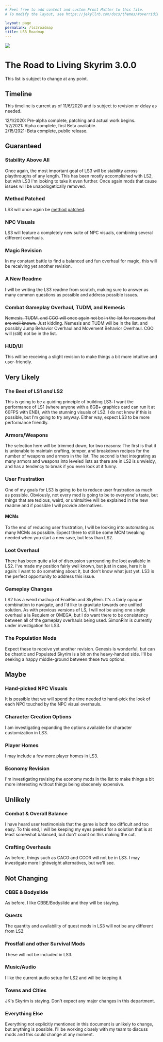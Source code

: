 ```yaml
---
# Feel free to add content and custom Front Matter to this file.
# To modify the layout, see https://jekyllrb.com/docs/themes/#overriding-theme-defaults

layout: page
permalink: /ls3roadmap
title: LS3 Roadmap
---
```


![](https://i.imgur.com/Vokoo6f.png)

# The Road to Living Skyrim 3.0.0
This list is subject to change at any point.

## Timeline
This timeline is current as of 11/6/2020 and is subject to revision or delay as needed.

12/1/2020: Pre-alpha complete, patching and actual work begins.  
1/2/2021: Alpha complete, first Beta available.  
2/15/2021: Beta complete, public release.  

## Guaranteed
### Stability Above All
Once again, the most important goal of LS3 will be stability across playthroughs of any length. This has been mostly accomplished with LS2, but with LS3 I'm looking to take it even further. Once again mods that cause issues will be unapologetically removed.

### Method Patched
LS3 will once again be [method patched](https://gist.github.com/CovenantTurtle/9992289653e91455a06753ef6275590a).

### NPC Visuals
LS3 will feature a completely new suite of NPC visuals, combining several different overhauls.

### Magic Revision
In my constant battle to find a balanced and fun overhaul for magic, this will be receiving yet another revision.

### A New Readme
I will be writing the LS3 readme from scratch, making sure to answer as many common questions as possible and address possible issues.

### Combat Gameplay Overhaul, TUDM, and Nemesis
~~Nemesis, TUDM. and CGO will once again not be in the list for reasons that are well known.~~ Just kidding. Nemesis and TUDM will be in the list, and possibly Jump Behavior Overhaul and Movement Behavior Overhaul. CGO will (still) not be in the list.

### HUD/UI
This will be receiving a slight revision to make things a bit more intuitive and user-friendly.

## Very Likely
### The Best of LS1 *and* LS2
This is going to be a guiding principle of building LS3: I want the performance of LS1 (where anyone with a 6GB+ graphics card can run it at 60FPS with ENB), with the stunning visuals of LS2. I do not know if this is possible, but I'm going to try anyway. Either way, expect LS3 to be more performance friendly.

### Armors/Weapons
The selection here will be trimmed down, for two reasons: The first is that it is untenable to maintain crafting, temper, and breakdown recipes for the number of weapons and armors in the list. The second is that integrating as many armors and weapons into leveled lists as there are in LS2 is unwieldy, and has a tendency to break if you even look at it funny.

### User Frustration
One of my goals for LS3 is going to be to reduce user frustration as much as possible. Obviously, not every mod is going to be to everyone's taste, but things that are tedious, weird, or unintuitive will be explained in the new readme and if possible I will provide alternatives.

#### MCMs
To the end of reducing user frustration, I will be looking into automating as many MCMs as possible. Expect there to still be some MCM tweaking needed when you start a new save, but less than LS2.

### Loot Overhaul
There has been quite a lot of discussion surrounding the loot available in LS2. I've made my position fairly well known, but just in case, here it is again: I want to do something about it, but don't know what just yet. LS3 is the perfect opportunity to address this issue.

### Gameplay Changes
LS2 has a weird mashup of EnaiRim and SkyRem. It's a fairly opaque combination to navigate, and I'd like to gravitate towards one unified solution. As with previous versions of LS, I will not be using one single overhaul a la Requiem or OMEGA, but I do want there to be consistency between all of the gameplay overhauls being used. SimonRim is currently under investigation for LS3.

### The Population Mods
Expect these to receive yet another revision. Genesis is wonderful, but can be chaotic and Populated Skyrim is a bit on the heavy-handed side. I'll be seeking a happy middle-ground between these two options.

## Maybe
### Hand-picked NPC Visuals
It is possible that we will spend the time needed to hand-pick the look of each NPC touched by the NPC visual overhauls.

### Character Creation Options
I am investigating expanding the options available for character customization in LS3.

### Player Homes
I may include a few more player homes in LS3.

### Economy Revision
I'm investigating revising the economy mods in the list to make things a bit more interesting without things being obscenely expensive.

## Unlikely
### Combat & Overall Balance
I have heard user testimonials that the game is both too difficult and too easy. To this end, I will be keeping my eyes peeled for a solution that is at least somewhat balanced, but don't count on this making the cut.

### Crafting Overhauls
As before, things such as CACO and CCOR will not be in LS3. I may investigate more lightweight alternatives, but we'll see.

## Not Changing
### CBBE & Bodyslide
As before, I like CBBE/Bodyslide and they will be staying.

### Quests
The quantity and availability of quest mods in LS3 will not be any different from LS2. 

### Frostfall and other Survival Mods
These will not be included in LS3.

### Music/Audio
I like the current audio setup for LS2 and will be keeping it.

### Towns and Cities
JK's Skyrim is staying. Don't expect any major changes in this department.

### Everything Else
Everything not explicitly mentioned in this document is unlikely to change, but anything is possible. I'll be working closely with my team to discuss mods and this could change at any moment.



